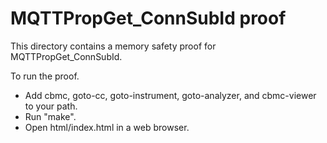 MQTTPropGet_ConnSubId proof
==============

This directory contains a memory safety proof for MQTTPropGet_ConnSubId.

To run the proof.
* Add cbmc, goto-cc, goto-instrument, goto-analyzer, and cbmc-viewer
  to your path.
* Run "make".
* Open html/index.html in a web browser.
